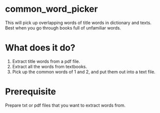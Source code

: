 # common_word_picker

This will pick up overlapping words of title words in dictionary and texts.
Best when you go through books full of unfamiliar words.

# What does it do?
1. Extract title words from a pdf file.
2. Extract all the words from textbooks.
3. Pick up the common words of 1 and 2, and put them out into a text file. 

# Prerequisite
Prepare txt or pdf files that you want to extract words from.
